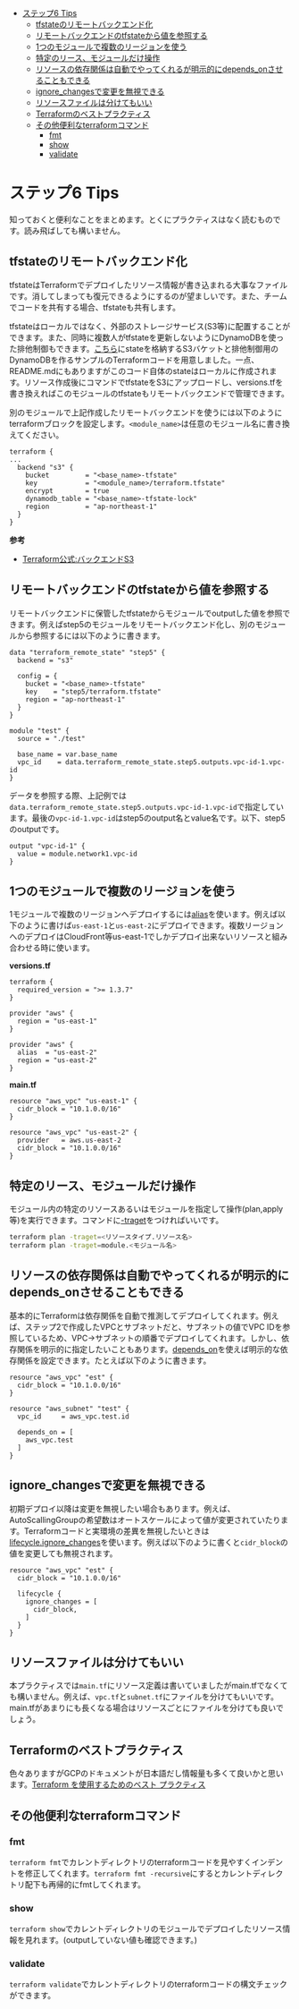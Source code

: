 - [ステップ6 Tips](#ステップ6-tips)
  - [tfstateのリモートバックエンド化](#tfstateのリモートバックエンド化)
  - [リモートバックエンドのtfstateから値を参照する](#リモートバックエンドのtfstateから値を参照する)
  - [1つのモジュールで複数のリージョンを使う](#1つのモジュールで複数のリージョンを使う)
  - [特定のリース、モジュールだけ操作](#特定のリースモジュールだけ操作)
  - [リソースの依存関係は自動でやってくれるが明示的にdepends\_onさせることもできる](#リソースの依存関係は自動でやってくれるが明示的にdepends_onさせることもできる)
  - [ignore\_changesで変更を無視できる](#ignore_changesで変更を無視できる)
  - [リソースファイルは分けてもいい](#リソースファイルは分けてもいい)
  - [Terraformのベストプラクティス](#terraformのベストプラクティス)
  - [その他便利なterraformコマンド](#その他便利なterraformコマンド)
    - [fmt](#fmt)
    - [show](#show)
    - [validate](#validate)

# ステップ6 Tips

知っておくと便利なことをまとめます。とくにプラクティスはなく読むものです。読み飛ばしても構いません。

## tfstateのリモートバックエンド化

tfstateはTerraformでデプロイしたリソース情報が書き込まれる大事なファイルです。消してしまっても復元できるようにするのが望ましいです。また、チームでコードを共有する場合、tfstateも共有します。

tfstateはローカルではなく、外部のストレージサービス(S3等)に配置することができます。また、同時に複数人がtfstateを更新しないようにDynamoDBを使った排他制御もできます。[こちら](./step6/remote-backend/)にstateを格納するS3バケットと排他制御用のDynamoDBを作るサンプルのTerraformコードを用意しました。一点、README.mdにもありますがこのコード自体のstateはローカルに作成されます。リソース作成後にコマンドでtfstateをS3にアップロードし、versions.tfを書き換えればこのモジュールのtfstateもリモートバックエンドで管理できます。

別のモジュールで上記作成したリモートバックエンドを使うには以下のようにterraformブロックを設定します。`<module_name>`は任意のモジュール名に書き換えてください。

```
terraform {
...
  backend "s3" {
    bucket         = "<base_name>-tfstate"
    key            = "<module_name>/terraform.tfstate"
    encrypt        = true
    dynamodb_table = "<base_name>-tfstate-lock"
    region         = "ap-northeast-1"
  }
}
```


**参考**

- [Terraform公式:バックエンドS3](https://developer.hashicorp.com/terraform/language/settings/backends/s3)

## リモートバックエンドのtfstateから値を参照する

リモートバックエンドに保管したtfstateからモジュールでoutputした値を参照できます。例えばstep5のモジュールをリモートバックエンド化し、別のモジュールから参照するには以下のように書きます。

```
data "terraform_remote_state" "step5" {
  backend = "s3"

  config = {
    bucket = "<base_name>-tfstate"
    key    = "step5/terraform.tfstate"
    region = "ap-northeast-1"
  }
}

module "test" {
  source = "./test"

  base_name = var.base_name
  vpc_id    = data.terraform_remote_state.step5.outputs.vpc-id-1.vpc-id
}
```

データを参照する際、上記例では`data.terraform_remote_state.step5.outputs.vpc-id-1.vpc-id`で指定しています。最後の`vpc-id-1.vpc-id`はstep5のoutput名とvalue名です。以下、step5のoutputです。

```
output "vpc-id-1" {
  value = module.network1.vpc-id
}
```

## 1つのモジュールで複数のリージョンを使う

1モジュールで複数のリージョンへデプロイするには[alias](https://developer.hashicorp.com/terraform/language/providers/configuration#alias-multiple-provider-configurations)を使います。例えば以下のように書けば`us-east-1`と`us-east-2`にデプロイできます。複数リージョンへのデプロイはCloudFront等us-east-1でしかデプロイ出来ないリソースと組み合わせる時に使います。

**versions.tf**

```
terraform {
  required_version = ">= 1.3.7"
}

provider "aws" {
  region = "us-east-1"
}

provider "aws" {
  alias  = "us-east-2"
  region = "us-east-2"
}
```

**main.tf**

```
resource "aws_vpc" "us-east-1" {
  cidr_block = "10.1.0.0/16"
}

resource "aws_vpc" "us-east-2" {
  provider   = aws.us-east-2
  cidr_block = "10.1.0.0/16"
}
```

## 特定のリース、モジュールだけ操作

モジュール内の特定のリソースあるいはモジュールを指定して操作(plan,apply等)を実行できます。コマンドに[-traget](https://developer.hashicorp.com/terraform/tutorials/cli/resource-targeting)をつければいいです。

``` sh
terraform plan -traget=<リソースタイプ.リソース名>
terraform plan -traget=module.<モジュール名>
```

## リソースの依存関係は自動でやってくれるが明示的にdepends_onさせることもできる

基本的にTerraformは依存関係を自動で推測してデプロイしてくれます。例えば、ステップ2で作成したVPCとサブネットだと、サブネットの値でVPC IDを参照しているため、VPC→サブネットの順番でデプロイしてくれます。しかし、依存関係を明示的に指定したいこともあります。[depends_on](https://developer.hashicorp.com/terraform/language/meta-arguments/depends_on)を使えば明示的な依存関係を設定できます。たとえば以下のように書きます。

```
resource "aws_vpc" "est" {
  cidr_block = "10.1.0.0/16"
}

resource "aws_subnet" "test" {
  vpc_id     = aws_vpc.test.id

  depends_on = [
    aws_vpc.test
  ]  
}
```

## ignore_changesで変更を無視できる

初期デプロイ以降は変更を無視したい場合もあります。例えば、AutoScallingGroupの希望数はオートスケールによって値が変更されていたります。Terraformコードと実環境の差異を無視したいときは[lifecycle.ignore_changes](https://developer.hashicorp.com/terraform/language/meta-arguments/lifecycle#ignore_changes)を使います。例えば以下のように書くと`cidr_block`の値を変更しても無視されます。

```
resource "aws_vpc" "est" {
  cidr_block = "10.1.0.0/16"

  lifecycle {
    ignore_changes = [
      cidr_block,
    ]
  }  
}
```

## リソースファイルは分けてもいい

本プラクティスでは`main.tf`にリソース定義は書いていましたがmain.tfでなくても構いません。例えば、`vpc.tf`と`subnet.tf`にファイルを分けてもいいです。main.tfがあまりにも長くなる場合はリソースごとにファイルを分けても良いでしょう。

## Terraformのベストプラクティス

色々ありますがGCPのドキュメントが日本語だし情報量も多くて良いかと思います。[Terraform を使用するためのベスト プラクティス](https://cloud.google.com/docs/terraform/best-practices-for-terraform?hl=ja)

## その他便利なterraformコマンド

### fmt

`terraform fmt`でカレントディレクトリのterraformコードを見やすくインデントを修正してくれます。`terraform fmt -recursive`にするとカレントディレクトリ配下も再帰的にfmtしてくれます。

### show

`terraform show`でカレントディレクトリのモジュールでデプロイしたリソース情報を見れます。(outputしていない値も確認できます。)

### validate

`terraform validate`でカレントディレクトリのterraformコードの構文チェックができます。
